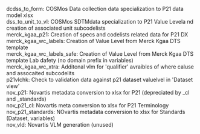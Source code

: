 dcdss_to_form: COSMos Data collection data specialization to P21 data model xlsx <br>
dss_to_unit_to_vl: COSMos SDTMdata specialization to P21 Value Levela nd creation of associated unit subcodelists <br>
merck_kgaa_p21: Creation of specs and codelists related data for P21 DX  <br>
merck_kgaa_wc_labels: Creation of Value Level from Merck Kgaa DTS template  <br>
merck_kgaa_wc_labels_safe: Creation of Value Level from Merck Kgaa DTS template Lab dafety (no domain prefix in variables) <br>
merck_kgaa_wc_xtra: Additonal vlm for 'qualifier' avraibles of where caluse and assocaited subcodelits <br>
p21vlchk: Check to validation data against p21 dataset valuelvel in 'Dataset view' <br>
nov_p21: Novartis metadata conversion to xlsx for P21 (depreciated by _cl and _standards) <br>
nov_p21_cl: Novartis meta conversion to xlsx for P21 Terminology <br>
nov_p21_standards: NOvartis metadata conversion to xlsx for Standards (Dataset, variables) <br>
nov_vld: Novartis VLM generation (unused)
